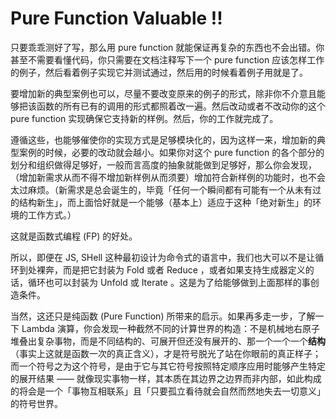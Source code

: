 # Pure Function Valuable !!

只要乖乖测好了写，那么用 pure function 就能保证再复杂的东西也不会出错。你甚至不需要看懂代码，你只需要在文档注释写下一个 pure function 应该怎样工作的例子，然后看着例子实现它并测试通过，然后用的时候看着例子用就是了。

要增加新的典型案例也可以，尽量不要改变原来的例子的形式，除非你不介意且能够把该函数的所有已有的调用的形式都照着改一遍。然后改动或者不改动你的这个 pure function 实现确保它支持新的样例。然后，你的工作就完成了。

遵循这些，也能够催使你的实现方式是足够模块化的，因为这样一来，增加新的典型案例的时候，必要的改动就会越小。如果你对这个 pure function 的各个部分的划分和组织做得足够好，一般而言高度的抽象就能做到足够好，那么你会发现，（增加新需求从而不得不增加新样例从而须要）增加符合新样例的功能时，也不会太过麻烦。（新需求是总会诞生的，毕竟「任何一个瞬间都有可能有一个从未有过的结构新生」，而上面恰好就是一个能够（基本上）适应于这种「绝对新生」的环境的工作方式。）

这就是函数式编程 (FP) 的好处。

所以，即便在 JS, SHell 这种最初设计为命令式的语言中，我们也大可以不是让循环到处裸奔，而是把它封装为 Fold 或者 Reduce ，或者如果支持生成器定义的话，循环也可以封装为 Unfold 或 Iterate 。这是为了给能够做到上面那样的事创造条件。

当然，这还只是纯函数 (Pure Function) 所带来的启示。如果再多走一步，了解一下 Lambda 演算，你会发现一种截然不同的计算世界的构造：不是机械地右原子堆叠出复杂事物，而是不同结构的、可展开但还没有展开的、那一个一个一个**结构**（事实上这就是函数一次的真正含义），才是符号脱光了站在你眼前的真正样子；而一个符号之为这个符号，是由于它与其它符号按照特定顺序应用时能够产生特定的展开结果 —— 就像现实事物一样，其本质在其边界之边界而非内部，如此构成的将会是一个「事物互相联系」且「只要孤立看待就会自然而然地失去一切意义」的符号世界。
